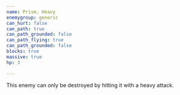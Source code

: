 ```yaml
---
name: Prism, Heavy
enemygroup: generic
can_hurt: false
can_path: true
can_path_grounded: false
can_path_flying: true
can_path_grounded: false
blocks: true
massive: true
hp: 3

---
```


This enemy can only be destroyed by hitting it with a heavy attack.
